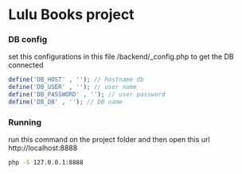# Lulu Books project

### DB config
set this configurations in this file /backend/_config.php to get the DB connected
```php
define('DB_HOST' , ''); // hostname db
define('DB_USER' , ''); // user name
define('DB_PASSWORD' , ''); // user password
define('DB_DB' , ''); // DB name
```

### Running
run this command on the project folder and then open this url http://localhost:8888
```bash
php -S 127.0.0.1:8888
```
